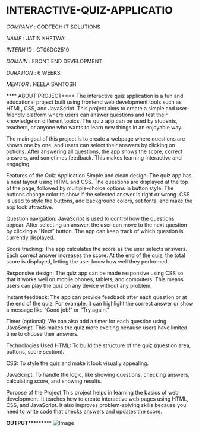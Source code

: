 # INTERACTIVE-QUIZ-APPLICATIO

*COMPANY* : CODTECH IT SOLUTIONS

*NAME* : JATIN KHETWAL

*INTERN ID* : CT06DG2510

*DOMAIN* : FRONT END DEVELOPMENT

*DURATION* : 6 WEEKS

*MENTOR* : NEELA SANTOSH

**** ABOUT PROJECT****
The interactive quiz application is a fun and educational project built using frontend web development tools such as HTML, CSS, and JavaScript. This project aims to create a simple and user-friendly platform where users can answer questions and test their knowledge on different topics. The quiz app can be used by students, teachers, or anyone who wants to learn new things in an enjoyable way.

The main goal of this project is to create a webpage where questions are shown one by one, and users can select their answers by clicking on options. After answering all questions, the app shows the score, correct answers, and sometimes feedback. This makes learning interactive and engaging.

Features of the Quiz Application
Simple and clean design: The quiz app has a neat layout using HTML and CSS. The questions are displayed at the top of the page, followed by multiple-choice options in button style. The buttons change color to show if the selected answer is right or wrong. CSS is used to style the buttons, add background colors, set fonts, and make the app look attractive.

Question navigation: JavaScript is used to control how the questions appear. After selecting an answer, the user can move to the next question by clicking a “Next” button. The app can keep track of which question is currently displayed.

Score tracking: The app calculates the score as the user selects answers. Each correct answer increases the score. At the end of the quiz, the total score is displayed, letting the user know how well they performed.

Responsive design: The quiz app can be made responsive using CSS so that it works well on mobile phones, tablets, and computers. This means users can play the quiz on any device without any problem.

Instant feedback: The app can provide feedback after each question or at the end of the quiz. For example, it can highlight the correct answer or show a message like “Good job!” or “Try again.”

Timer (optional): We can also add a timer for each question using JavaScript. This makes the quiz more exciting because users have limited time to choose their answers.

Technologies Used
HTML: To build the structure of the quiz (question area, buttons, score section).

CSS: To style the quiz and make it look visually appealing.

JavaScript: To handle the logic, like showing questions, checking answers, calculating score, and showing results.

Purpose of the Project
This project helps in learning the basics of web development. It teaches how to create interactive web pages using HTML, CSS, and JavaScript. It also improves problem-solving skills because you need to write code that checks answers and updates the score.

**********************************************OUTPUT*******************************************************
![Image](https://github.com/user-attachments/assets/2d6e2064-fcf7-489e-9dd1-32ee7bafff1c)


